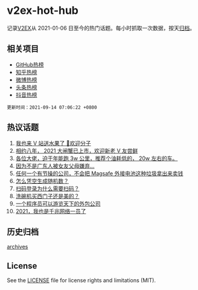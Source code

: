 # v2ex-hot-hub

 记录[V2EX](https://www.v2ex.com/)从 2021-01-06 日至今的热门话题。每小时抓取一次数据，按天[归档](archives)。
 
 ## 相关项目

- [GitHub热榜](https://github.com/snaildev/github-hot-hub)
- [知乎热榜](https://github.com/snaildev/zhihu-hot-hub)
- [微博热榜](https://github.com/snaildev/weibo-hot-hub)
- [头条热榜](https://github.com/snaildev/toutiao-hot-hub)
- [抖音热榜](https://github.com/snaildev/douyin-hot-hub)


 `更新时间：2021-09-14 07:06:22 +0800`

## 热议话题

1. [我也来 V 站送水果了 👏欢迎分子](https://www.v2ex.com/t/801496)
1. [相约八年， 2021 大闸蟹已上市，欢迎新老 V 友尝鲜](https://www.v2ex.com/t/801452)
1. [各位大佬，迫于年能跑 3w 公里，推荐个油耗低的， 20w 左右的车。](https://www.v2ex.com/t/801513)
1. [因为不是广东人被女友父母嫌弃...](https://www.v2ex.com/t/801558)
1. [任何一个有节操的公司，不会把 Magsafe 外接电池这种垃圾拿出来卖钱](https://www.v2ex.com/t/801510)
1. [怎么凭空生成随机数？](https://www.v2ex.com/t/801532)
1. [扫码登录为什么需要扫码？](https://www.v2ex.com/t/801479)
1. [洗碗机买西门子还是美的？](https://www.v2ex.com/t/801556)
1. [一个程序员可以游览天下的外包公司](https://www.v2ex.com/t/801484)
1. [2021，我也是千兆网络一员了](https://www.v2ex.com/t/801538)

## 历史归档

[archives](archives)

## License

See the [LICENSE](LICENSE) file for license rights and limitations (MIT).
